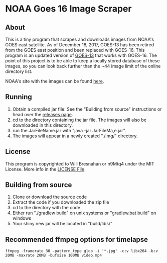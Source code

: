 # NOAA Goes 16 Image Scraper

## About
This is a tiny program that scrapes and downloads images from 
NOAA's GOES east satellite. As of December 18, 2017, GOES-13 has
been retired from the GOES east position and been replaced with
GOES-16. This program is an updated version of [GOES-13](https://github.com/n9Mtq4/NOAA-Goes-13-image-scraper)
that works with GOES-16.
The point of this project is to be able to keep a locally
stored database of these images, so you can look back further than
the ~44 image limit of the online directory list.

NOAA's site with the images can be found [here](https://www.star.nesdis.noaa.gov/GOES/index.php).

## Running
1. Obtain a compiled jar file: See the "Building from source" instructions or head over the [releases page](https://github.com/n9Mtq4/NOAA-Goes-16-image-scraper/releases).
2. cd to the directory containing the jar file. The images will also be downloaded in this directory.
3. run the JarFileName.jar with "java -jar JarFileMa,e.jar".
4. The images will appear in a newly created "./img/" directory.

## License
This program is copyrighted to Will Bresnahan or n9Mtq4 under the MIT License. More info in the [LICENSE File](https://github.com/n9Mtq4/NOAA-Goes-16-image-scraper/blob/master/LICENSE).

## Building from source
1. Clone or download the source code
2. Extract the code if you downloaded the zip file
3. cd to the directory with the code
4. Either run "./gradlew build" on unix systems or "gradlew.bat build" on windows
5. Your shiny new jar will be located in "build/libs/"


## Recommended ffmpeg options for timelapse
`ffmpeg -framerate 30 -pattern_type glob -i '*.jpg' -c:v libx264 -b:v 20MB -maxrate 20MB -bufsize 100MB video.mp4`
